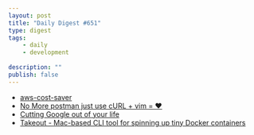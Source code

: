 ```yaml
---
layout: post
title: "Daily Digest #651"
type: digest
tags: 
    - daily
    - development
    
description: ""
publish: false
---
```


- [aws-cost-saver](https://www.npmjs.com/package/aws-cost-saver)
- [No More postman just use cURL + vim = ❤](https://dev.to/22mahmoud/no-more-postman-just-use-curl-vim-2mha)
- [Cutting Google out of your life](https://degoogle.jmoore.dev/)
- [Takeout - Mac-based CLI tool for spinning up tiny Docker containers](https://github.com/tighten/takeout)
